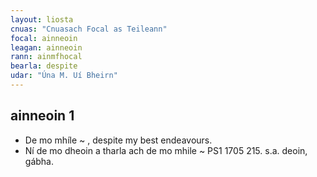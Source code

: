 ```yaml
---
layout: liosta
cnuas: "Cnuasach Focal as Teileann"
focal: ainneoin
leagan: ainneoin
rann: ainmfhocal
bearla: despite
udar: "Úna M. Uí Bheirn"
---
```


## ainneoin 1

* De mo mhíle ~ , despite my best endeavours. 
* Ní de mo dheoin a tharla ach de mo mhile ~ PS1 1705 215. 
s.a. deoin, gábha.

